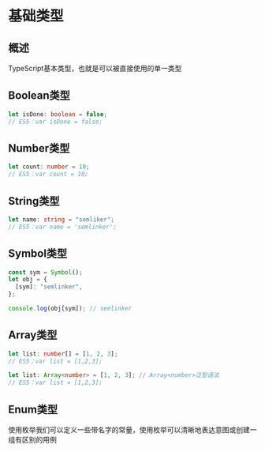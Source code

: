 # 基础类型
## 概述
TypeScript基本类型，也就是可以被直接使用的单一类型

## Boolean类型
```ts
let isDone: boolean = false;
// ES5：var isDone = false;
```

## Number类型

```ts
let count: number = 10;
// ES5：var count = 10;
```

## String类型
```ts
let name: string = "semliker";
// ES5：var name = 'semlinker';
```

## Symbol类型
```ts
const sym = Symbol();
let obj = {
  [sym]: "semlinker",
};

console.log(obj[sym]); // semlinker 
```

## Array类型
```ts
let list: number[] = [1, 2, 3];
// ES5：var list = [1,2,3];

let list: Array<number> = [1, 2, 3]; // Array<number>泛型语法
// ES5：var list = [1,2,3];
```

## Enum类型
使用枚举我们可以定义一些带名字的常量，使用枚举可以清晰地表达意图或创建一组有区别的用例
